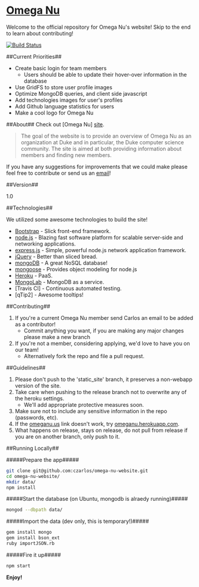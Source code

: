 [Omega Nu][site]
=========
Welcome to the official repository for Omega Nu's website! Skip to the end to learn about contributing!

[![Build Status](https://travis-ci.org/czarlos/omega-nu-website.svg?branch=master)](https://travis-ci.org/czarlos/omega-nu-website)

##Current Priorities##
  - Create basic login for team members
    - Users should be able to update their hover-over information in the database
  - Use GridFS to store user profile images
  - Optimize MongoDB queries, and client side javascript
  - Add technologies images for user's profiles
  - Add Github language statistics for users
  - Make a cool logo for Omega Nu

##About##
Check out [Omega Nu] [site].

> The goal of the website is to provide an
> overview of Omega Nu as an organization at Duke and 
> in particular, the Duke computer science community.
> The site is aimed at both providing information about
> members and finding new members.

If you have any suggestions for improvements that we could make please feel free to contribute or send us an [email][email]!


##Version##

1.0

##Technologies##

We utilized some awesome technologies to build the site!

* [Bootstrap] - Slick front-end framework.
* [node.js] - Blazing fast software platform for scalable server-side and networking applications.
* [express.js] - Simple, powerful node.js network application framework.
* [jQuery] - Better than sliced bread.
* [mongoDB] - A great NoSQL database!
* [mongoose] - Provides object modeling for node.js
* [Heroku] - PaaS.
* [MongoLab] - MongoDB as a service.
* [Travis CI] - Continuous automated testing.
* [qTip2] - Awesome tooltips!

##Contributing##
  1. If you're a current Omega Nu member send Carlos an email to be added as a contributor!
      - Commit anything you want, if you are making any major changes please make a new branch
  2. If you're not a member, considering applying, we'd love to have you on our team! 
      - Alternatively fork the repo and file a pull request.

##Guidelines##
  1. Please don't push to the 'static_site' branch, it preserves a non-webapp version of the site.
  2. Take care when pushing to the release branch not to overwrite any of the heroku settings.
     - We'll add appropriate protective measures soon.
  3. Make sure not to include any sensitive information in the repo (passwords, etc).
  4. If the [omeganu.us](http://omeganu.us) link doesn't work, try [omeganu.herokuapp.com](http://omeganu.herokuapp.com).
  5. What happens on release, stays on release, do not pull from release if you are on another branch, only push to it.

##Running Locally##

#####Prepare the app#####
```sh
git clone git@github.com:czarlos/omega-nu-website.git
cd omega-nu-website/
mkdir data/
npm install
```
#####Start the database (on Ubuntu, mongodb is alraedy running)#####
```sh
mongod --dbpath data/
```

#####Import the data (dev only, this is temporary!)#####

```sh
gem install mongo
gem install bson_ext
ruby importJSON.rb
```

#####Fire it up#####
```sh
npm start
```

**Enjoy!**

[MongoLab]: http://mongolab.com/
[Heroku]: http://heroku.com/
[mongoose]:http://mongoosejs.com/
[mongoDB]:http://www.mongodb.org/
[email]:info@omeganu.us
[site]:http://omeganu.us
[node.js]:http://nodejs.org
[Bootstrap]:http://twitter.github.com/bootstrap/
[jQuery]:http://jquery.com
[express.js]:http://expressjs.com
